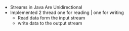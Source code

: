 - Streams in Java Are Unidirectional
- Implemented 2 thread one for reading | one for writing
    - Read data form the input stream 
    - write data to the output stream 
  
